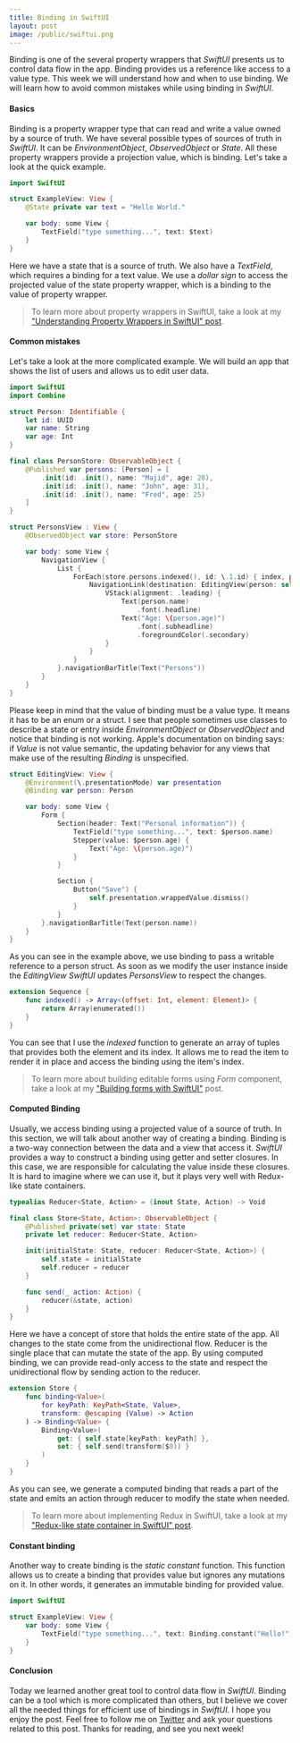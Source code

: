```yaml
---
title: Binding in SwiftUI
layout: post
image: /public/swiftui.png
---
```


Binding is one of the several property wrappers that *SwiftUI* presents us to control data flow in the app. Binding provides us a reference like access to a value type. This week we will understand how and when to use binding. We will learn how to avoid common mistakes while using binding in *SwiftUI*.

#### Basics
Binding is a property wrapper type that can read and write a value owned by a source of truth. We have several possible types of sources of truth in *SwiftUI*. It can be *EnvironmentObject*, *ObservedObject* or *State*. All these property wrappers provide a projection value, which is binding. Let's take a look at the quick example.

```swift
import SwiftUI

struct ExampleView: View {
    @State private var text = "Hello World."

    var body: some View {
        TextField("type something...", text: $text)
    }
}
```

Here we have a state that is a source of truth. We also have a *TextField*, which requires a binding for a text value. We use a *dollar sign* to access the projected value of the state property wrapper, which is a binding to the value of property wrapper.

> To learn more about property wrappers in SwiftUI, take a look at my ["Understanding Property Wrappers in SwiftUI" post](/2019/06/12/understanding-property-wrappers-in-swiftui/).

#### Common mistakes
Let's take a look at the more complicated example. We will build an app that shows the list of users and allows us to edit user data.

```swift
import SwiftUI
import Combine

struct Person: Identifiable {
    let id: UUID
    var name: String
    var age: Int
}

final class PersonStore: ObservableObject {
    @Published var persons: [Person] = [
        .init(id: .init(), name: "Majid", age: 28),
        .init(id: .init(), name: "John", age: 31),
        .init(id: .init(), name: "Fred", age: 25)
    ]
}

struct PersonsView : View {
    @ObservedObject var store: PersonStore

    var body: some View {
        NavigationView {
            List {
                ForEach(store.persons.indexed(), id: \.1.id) { index, person in
                    NavigationLink(destination: EditingView(person: self.$store.persons[index])) {
                        VStack(alignment: .leading) {
                            Text(person.name)
                                .font(.headline)
                            Text("Age: \(person.age)")
                                .font(.subheadline)
                                .foregroundColor(.secondary)
                        }
                    }
                }
            }.navigationBarTitle(Text("Persons"))
        }
    }
}
```

Please keep in mind that the value of binding must be a value type. It means it has to be an enum or a struct. I see that people sometimes use classes to describe a state or entry inside *EnvironmentObject* or *ObservedObject* and notice that binding is not working. Apple's documentation on binding says: if *Value* is not value semantic, the updating behavior for any views that make use of the resulting *Binding* is unspecified.

```swift
struct EditingView: View {
    @Environment(\.presentationMode) var presentation
    @Binding var person: Person

    var body: some View {
        Form {
            Section(header: Text("Personal information")) {
                TextField("type something...", text: $person.name)
                Stepper(value: $person.age) {
                    Text("Age: \(person.age)")
                }
            }

            Section {
                Button("Save") {
                    self.presentation.wrappedValue.dismiss()
                }
            }
        }.navigationBarTitle(Text(person.name))
    }
}
```

As you can see in the example above, we use binding to pass a writable reference to a person struct. As soon as we modify the user instance inside the *EditingView* *SwiftUI* updates *PersonsView* to respect the changes.

```swift
extension Sequence {
    func indexed() -> Array<(offset: Int, element: Element)> {
        return Array(enumerated())
    }
}
```

You can see that I use the *indexed* function to generate an array of tuples that provides both the element and its index. It allows me to read the item to render it in place and access the binding using the item's index.

> To learn more about building editable forms using *Form* component, take a look at my ["Building forms with SwiftUI"](/2019/06/19/building-forms-with-swiftui/) post.

#### Computed Binding
Usually, we access binding using a projected value of a source of truth. In this section, we will talk about another way of creating a binding. Binding is a two-way connection between the data and a view that access it. *SwiftUI* provides a way to construct a binding using getter and setter closures. In this case, we are responsible for calculating the value inside these closures. It is hard to imagine where we can use it, but it plays very well with Redux-like state containers.

```swift
typealias Reducer<State, Action> = (inout State, Action) -> Void

final class Store<State, Action>: ObservableObject {
    @Published private(set) var state: State
    private let reducer: Reducer<State, Action>

    init(initialState: State, reducer: Reducer<State, Action>) {
        self.state = initialState
        self.reducer = reducer
    }

    func send(_ action: Action) {
        reducer(&state, action)
    }
}
```

Here we have a concept of store that holds the entire state of the app. All changes to the state come from the unidirectional flow. Reducer is the single place that can mutate the state of the app. By using computed binding, we can provide read-only access to the state and respect the unidirectional flow by sending action to the reducer.

```swift
extension Store {
    func binding<Value>(
        for keyPath: KeyPath<State, Value>,
        transform: @escaping (Value) -> Action
    ) -> Binding<Value> {
        Binding<Value>(
            get: { self.state[keyPath: keyPath] },
            set: { self.send(transform($0)) }
        )
    }
}
```

As you can see, we generate a computed binding that reads a part of the state and emits an action through reducer to modify the state when needed.

> To learn more about implementing Redux in SwiftUI, take a look at my ["Redux-like state container in SwiftUI" post](/2019/09/18/redux-like-state-container-in-swiftui/).

#### Constant binding
Another way to create binding is the *static constant* function. This function allows us to create a binding that provides value but ignores any mutations on it. In other words, it generates an immutable binding for provided value.

```swift
import SwiftUI

struct ExampleView: View {
    var body: some View {
        TextField("type something...", text: Binding.constant("Hello!"))
    }
}
```

#### Conclusion
Today we learned another great tool to control data flow in *SwiftUI*. Binding can be a tool which is more complicated than others, but I believe we cover all the needed things for efficient use of bindings in *SwiftUI*. I hope you enjoy the post. Feel free to follow me on [Twitter](https://twitter.com/mecid) and ask your questions related to this post. Thanks for reading, and see you next week!
